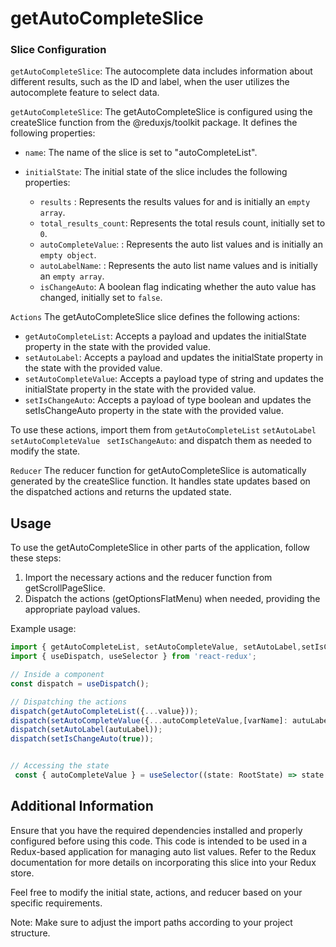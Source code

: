 # getAutoCompleteSlice

### Slice Configuration
```getAutoCompleteSlice```: The autocomplete data includes information about different results, such as the ID and label, when the user utilizes the autocomplete feature to select data.


```getAutoCompleteSlice```: The getAutoCompleteSlice is configured using the createSlice function from the @reduxjs/toolkit package. It defines the following properties:
- `name`: The name of the slice is set to "autoCompleteList".
- `initialState`: The initial state of the slice includes the following properties:

    - `results` : Represents the results values for and is initially an ``empty array``.
    - `total_results_count`: Represents the total resuls count, initially set to ``0``.
    - `autoCompleteValue`: : Represents the auto list values and is initially an ``empty object``.
    - `autoLabelName`: : Represents the auto list name values and is initially an ``empty array``.
    - `isChangeAuto`: A boolean flag indicating whether the auto value has changed, initially set to `false`.

`Actions`
The getAutoCompleteSlice slice defines the following actions:

- `getAutoCompleteList`: Accepts a payload and updates the initialState property in the state with the provided value.
- `setAutoLabel`: Accepts a payload and updates the initialState property in the state with the provided value.
- `setAutoCompleteValue`: Accepts a payload type of string and updates the initialState property in the state with the provided value.
- `setIsChangeAuto`: Accepts a payload of type boolean and updates the setIsChangeAuto property in the state with the provided value.

To use these actions, import them from `getAutoCompleteList` `setAutoLabel` `setAutoCompleteValue` ` setIsChangeAuto`: and dispatch them as needed to modify the state.

``Reducer``
The reducer function for getAutoCompleteSlice is automatically generated by the createSlice function. It handles state updates based on the dispatched actions and returns the updated state.

## Usage
To use the getAutoCompleteSlice in other parts of the application, follow these steps:

1) Import the necessary actions and the reducer function from getScrollPageSlice.
2) Dispatch the actions (getOptionsFlatMenu) when needed, providing the appropriate payload values.

Example usage:

```jsx
import { getAutoCompleteList, setAutoCompleteValue, setAutoLabel,setIsChangeAuto} from './path/to/getAutoCompleteSlice';
import { useDispatch, useSelector } from 'react-redux';

// Inside a component
const dispatch = useDispatch();

// Dispatching the actions
dispatch(getAutoCompleteList({...value}));
dispatch(setAutoCompleteValue({...autoCompleteValue,[varName]: autuLabel}));
dispatch(setAutoLabel(autuLabel));
dispatch(setIsChangeAuto(true));


// Accessing the state
 const { autoCompleteValue } = useSelector((state: RootState) => state.autoCompleteList as AutoCompleteInitialState);


```
## Additional Information
Ensure that you have the required dependencies installed and properly configured before using this code. This code is intended to be used in a Redux-based application for managing auto list values. Refer to the Redux documentation for more details on incorporating this slice into your Redux store.

Feel free to modify the initial state, actions, and reducer based on your specific requirements.

Note: Make sure to adjust the import paths according to your project structure.
